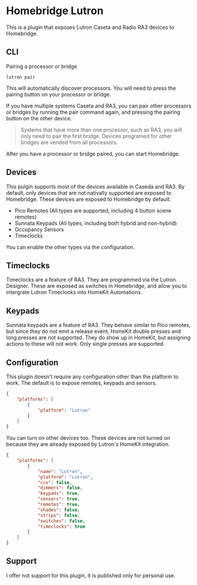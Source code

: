 # Homebridge Lutron

This is a plugin that exposes Lutron Caseta and Radio RA3 devices to Homebridge.

## CLI

Pairing a processor or bridge

```
lutron pair
```

This will automatically discover processors. You will need to press the pairing button on your processor or bridge.

If you have multiple systems Caseta and RA3, you can pair other processors or bridges by running the pair command again, and pressing the pairing button on the other device.

> Systems that have more than one processor, such as RA3, you will only need to pair the first bridge. Devices programed for other bridges are vended from all processors.

After you have a processor or bridge paired, you can start Homebridge.

## Devices

This pulgin supports most of the devices available in Caseda and RA3. By default, only devices that are not nativally supported are exposed to Homebridge. These devices are exposed to Homebridge by default.

* Pico Remotes (All types are aupported, including 4 button scene remotes)
* Sunnata Keypads (All types, including both hybrid and non-hybrid)
* Occupancy Sensors
* Timeclocks

You can enable the other types via the configuration.

## Timeclocks

Timeclocks are a feature of RA3. They are programmed via the Lutron Designer. These are exposed as switches in Homebridge, and allow you to intergrate Lutron Timeclocks into HomeKit Automations.

## Keypads

Sunnata keypads are a feature of RA3. They behave similar to Pico remotes, but since they do not emit a release event, HomeKit double presses and long presses are not supported. They do show up in HomeKit, but assigning actions to these will not work. Only single presses are supported.

## Configuration

This plugin doesn't require any configuration other than the platform to work. The default is to expose remotes, keypads and sensors.

```json
{
    "platforms": [
        {
            "platform": "Lutron"
        }
    ]
}
```

You can turn on other devices too. These devices are not turned on because they are already exposed by Lutron's HomeKit integration.

```json
{
    "platforms": [
        {
            "name": "Lutron",
            "platform": "Lutron",
            "cco": false,
            "dimmers": false,
            "keypads": true,
            "sensors": true,
            "remotes": true,
            "shades": false,
            "strips": false,
            "switches": false,
            "timeclocks": true
        }
    ]
}
```

## Support

I offer not support for this plugin, it is published only for personal use.

